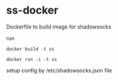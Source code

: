 # ss-docker

Dockerfile to build image for shadowsocks

run
```
docker build -t ss

docker run -i -t ss
```

setup config by /etc/shadowsocks.json file 
